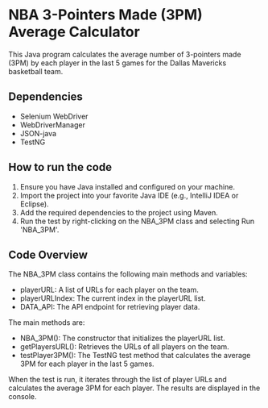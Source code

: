 # NBA 3-Pointers Made (3PM) Average Calculator

This Java program calculates the average number of 3-pointers made (3PM) by each player in the last 5 games for the Dallas Mavericks basketball team.

## Dependencies

* Selenium WebDriver
* WebDriverManager
* JSON-java
* TestNG

## How to run the code

1. Ensure you have Java installed and configured on your machine.
2. Import the project into your favorite Java IDE (e.g., IntelliJ IDEA or Eclipse).
3. Add the required dependencies to the project using Maven.
4. Run the test by right-clicking on the NBA_3PM class and selecting Run 'NBA_3PM'.

## Code Overview

The NBA_3PM class contains the following main methods and variables:

* playerURL: A list of URLs for each player on the team.
* playerURLIndex: The current index in the playerURL list.
* DATA_API: The API endpoint for retrieving player data.

The main methods are:

* NBA_3PM(): The constructor that initializes the playerURL list.
* getPlayersURL(): Retrieves the URLs of all players on the team.
* testPlayer3PM(): The TestNG test method that calculates the average 3PM for each player in the last 5 games.

When the test is run, it iterates through the list of player URLs and calculates the average 3PM for each player. The results are displayed in the console.
